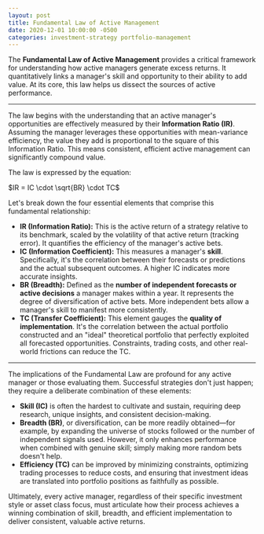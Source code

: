 ```yaml
---
layout: post
title: Fundamental Law of Active Management
date: 2020-12-01 10:00:00 -0500
categories: investment-strategy portfolio-management
---
```


The **Fundamental Law of Active Management** provides a critical framework for understanding how active managers generate excess returns. It quantitatively links a manager's skill and opportunity to their ability to add value. At its core, this law helps us dissect the sources of active performance.

---

The law begins with the understanding that an active manager's opportunities are effectively measured by their **Information Ratio (IR)**. Assuming the manager leverages these opportunities with mean-variance efficiency, the value they add is proportional to the square of this Information Ratio. This means consistent, efficient active management can significantly compound value.

The law is expressed by the equation:

$IR = IC \cdot \sqrt{BR} \cdot TC$

Let's break down the four essential elements that comprise this fundamental relationship:

* **IR (Information Ratio):** This is the active return of a strategy relative to its benchmark, scaled by the volatility of that active return (tracking error). It quantifies the efficiency of the manager's active bets.
* **IC (Information Coefficient):** This measures a manager's **skill**. Specifically, it's the correlation between their forecasts or predictions and the actual subsequent outcomes. A higher IC indicates more accurate insights.
* **BR (Breadth):** Defined as the **number of independent forecasts or active decisions** a manager makes within a year. It represents the degree of diversification of active bets. More independent bets allow a manager's skill to manifest more consistently.
* **TC (Transfer Coefficient):** This element gauges the **quality of implementation**. It's the correlation between the actual portfolio constructed and an "ideal" theoretical portfolio that perfectly exploited all forecasted opportunities. Constraints, trading costs, and other real-world frictions can reduce the TC.

---

The implications of the Fundamental Law are profound for any active manager or those evaluating them. Successful strategies don't just happen; they require a deliberate combination of these elements:

* **Skill (IC)** is often the hardest to cultivate and sustain, requiring deep research, unique insights, and consistent decision-making.
* **Breadth (BR)**, or diversification, can be more readily obtained—for example, by expanding the universe of stocks followed or the number of independent signals used. However, it only enhances performance when combined with genuine skill; simply making more random bets doesn't help.
* **Efficiency (TC)** can be improved by minimizing constraints, optimizing trading processes to reduce costs, and ensuring that investment ideas are translated into portfolio positions as faithfully as possible.

Ultimately, every active manager, regardless of their specific investment style or asset class focus, must articulate how their process achieves a winning combination of skill, breadth, and efficient implementation to deliver consistent, valuable active returns.
